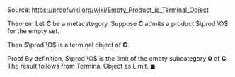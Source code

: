 # 

Source: https://proofwiki.org/wiki/Empty_Product_is_Terminal_Object

Theorem
Let $\mathbf C$ be a metacategory.
Suppose $\mathbf C$ admits a product $\prod \O$ for the empty set.

Then $\prod \O$ is a terminal object of $\mathbf C$.


Proof
By definition, $\prod \O$ is the limit of the empty subcategory $\mathbf 0$ of $\mathbf C$.
The result follows from Terminal Object as Limit.
$\blacksquare$






